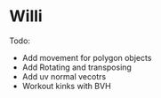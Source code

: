 ﻿# Willi
Todo: 
<ul>
    <li>Add movement for polygon objects</li>
    <li>Add Rotating and transposing</li>
    <li>Add uv normal vecotrs</li>
    <li>Workout kinks with BVH</li>
</ul>


